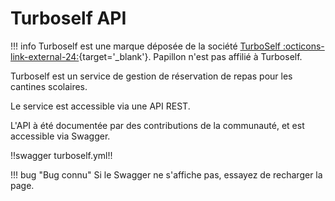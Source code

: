# Turboself API

!!! info
    Turboself est une marque déposée de la société [TurboSelf :octicons-link-external-24:](https://www.turboself.com/){target='_blank'}. Papillon n'est pas affilié à Turboself.

Turboself est un service de gestion de réservation de repas pour les cantines scolaires.

Le service est accessible via une API REST.

L'API à été documentée par des contributions de la communauté, et est accessible via Swagger.

!!swagger turboself.yml!!

!!! bug "Bug connu"
    Si le Swagger ne s'affiche pas, essayez de recharger la page.